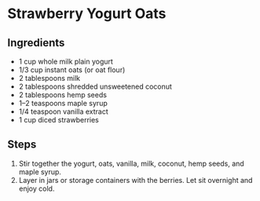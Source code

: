 # Strawberry Yogurt Oats

## Ingredients
- 1 cup whole milk plain yogurt
- 1/3 cup instant oats (or oat flour)
- 2 tablespoons milk
- 2 tablespoons shredded unsweetened coconut
- 2 tablespoons hemp seeds
- 1–2 teaspoons maple syrup
- 1/4 teaspoon vanilla extract
- 1 cup diced strawberries

## Steps
1. Stir together the yogurt, oats, vanilla, milk, coconut, hemp seeds, and maple syrup.
2. Layer in jars or storage containers with the berries. Let sit overnight and enjoy cold.